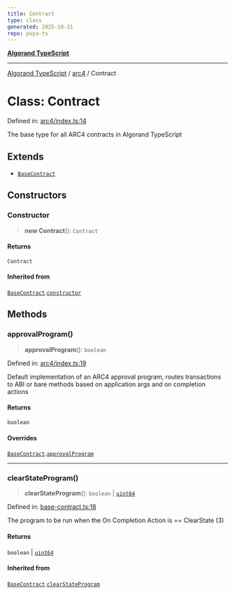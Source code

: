 ```yaml
---
title: Contract
type: class
generated: 2025-10-31
repo: puya-ts
---
```

[**Algorand TypeScript**](../../README.md)

***

[Algorand TypeScript](../../modules.md) / [arc4](../README.md) / Contract

# Class: Contract

Defined in: [arc4/index.ts:14](https://github.com/algorandfoundation/puya-ts/blob/main/packages/algo-ts/src/arc4/index.ts#L14)

The base type for all ARC4 contracts in Algorand TypeScript

## Extends

- [`BaseContract`](../../index/classes/BaseContract.md)

## Constructors

### Constructor

> **new Contract**(): `Contract`

#### Returns

`Contract`

#### Inherited from

[`BaseContract`](../../index/classes/BaseContract.md).[`constructor`](../../index/classes/BaseContract.md#constructor)

## Methods

### approvalProgram()

> **approvalProgram**(): `boolean`

Defined in: [arc4/index.ts:19](https://github.com/algorandfoundation/puya-ts/blob/main/packages/algo-ts/src/arc4/index.ts#L19)

Default implementation of an ARC4 approval program, routes transactions to ABI or bare methods based on application
args and on completion actions

#### Returns

`boolean`

#### Overrides

[`BaseContract`](../../index/classes/BaseContract.md).[`approvalProgram`](../../index/classes/BaseContract.md#approvalprogram)

***

### clearStateProgram()

> **clearStateProgram**(): `boolean` \| [`uint64`](../../index/type-aliases/uint64.md)

Defined in: [base-contract.ts:18](https://github.com/algorandfoundation/puya-ts/blob/main/packages/algo-ts/src/base-contract.ts#L18)

The program to be run when the On Completion Action is == ClearState (3)

#### Returns

`boolean` \| [`uint64`](../../index/type-aliases/uint64.md)

#### Inherited from

[`BaseContract`](../../index/classes/BaseContract.md).[`clearStateProgram`](../../index/classes/BaseContract.md#clearstateprogram)
